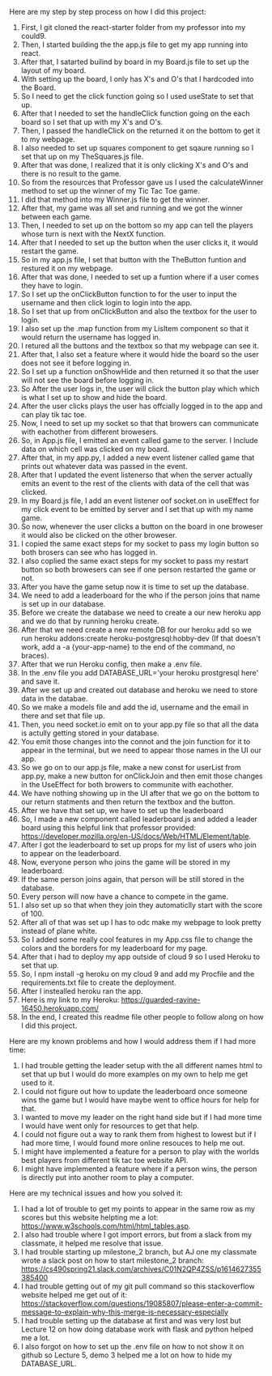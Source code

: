 Here are my step by step process on how I did this project:

1. First, I git cloned the react-starter folder from my professor into my could9.
2. Then, I started building the the app.js file to get my app running into react.
3. After that, I satarted builind by board in my Board.js file to set up the layout of my board.
4. With setting up the board, I only has X's and O's that I hardcoded into the Board.
5. So I need to get the click function going so I used useState to set that up.
6. After that I needed to set the handleClick function going on the each board so I set that up with my X's and O's.
7. Then, I passed the handleClick on the returned it on the bottom to get it to my webpage.
8. I also needed to set up squares component to get sqaure running so I set that up on my TheSquares.js file.
9. After that was done, I realized that it is only clicking X's and O's and there is no result to the game.
10. So from the resources that Professor gave us I used the calculateWinner method to set up the winner of my Tic Tac Toe game.
11. I did that method into my Winner.js file to get the winner.
12. After that, my game was all set and running and we got the winner between each game.
13. Then, I needed to set up on the bottom so my app can tell the players whose turn is next with the NextX function.
14. After that I needed to set up the button when the user clicks it, it would restart the game.
15. So in my app.js file, I set that button with the TheButton funtion and restured it on my webpage.
16. After that was done, I needed to set up a funtion where if a user comes they have to login. 
17. So I set up the onClickButton function to for the user to input the username and then click login to login into the app.
18. So I set that up from onClickButton and also the textbox for the user to login.
19. I also set up the .map function from my LisItem component so that it would return the username has logged in.
20. I retured all the buttons and the textbox so that my webpage can see it.
21. After that, I also set a feature where it would hide the board so the user does not see it before logging in.
22. So I set up a function onShowHide and then returned it so that the user will not see the board before logging in.
23. So After the user logs in, the user will click the button play which which is what I set up to show and hide the board.
24. After the user clicks plays the user has offcially logged in to the app and can play tik tac toe.
25. Now, I need to set up my socket so that that browers can communicate with eachother from different browesers. 
26. So, in App.js file, I emitted an event called game to the server. I Include data on which cell was clicked on my board.
27. After that, in my app.py, I added a new event listener called game that prints out whatever data was passed in the event.
28. After that I updated the  event listenerso that when the server actually emits an event to the rest of the clients with data of the cell that was clicked.
29. In my Board.js file, I add an event listener oof socket.on in useEffect for my click event to be emitted by server and I set that up with my name game.
30. So now, whenever the user clicks a button on the board in one broweser it would also be clicked on the other broweser.
31. I copied the same exact steps for my socket to pass my login button so both brosers can see who has logged in.
32. I also coplied the same exact steps for my socket to pass my restart button so both browesers can see if one person restarted the game or not.
33. After you have the game setup now it is time to set up the database. 
34. We need to add a leaderboard for the who if the person joins that name is set up in our database.
35. Before we create the database we need to create a our new heroku app and we do that by running heroku create.
36. After that we need create a new remote DB for our heroku add so we run heroku addons:create heroku-postgresql:hobby-dev (If that doesn't work, add a -a {your-app-name} to the end of the command, no braces).
37. After that we run Heroku config, then make a .env file.
38. In the .env file you add DATABASE_URL='your heroku prostgresql here' and save it.
39.  After we set up and created out database and heroku we need to store data in the databae.
40.  So we make a models file and add the id, username and the email in there and set that file up.
41.  Then, you need socket.io emit on to your app.py file so that all the data is actully getting stored in your database.
42.  You emit those changes into the connot and the join function for it to appear in the terminal, but we need to appear those names in the UI our app.
43.  So we go on to our app.js file, make a new const for userList from app.py, make a new button for onClickJoin and then emit those changes in the UseEffect for both browers to communite with eachother.
44.  We have nothing showing up in the UI after that we go on the bottom to our return statments and then return the textbox and the button.
45.  After we have that set up, we have to set up the leaderboard 
46.  So, I made a new component called leaderboard.js and added a leader board using this helpful link that professor provided: https://developer.mozilla.org/en-US/docs/Web/HTML/Element/table.
47.  After I got the leaderboard to set up props for my list of users who join to appear on the leaderboard. 
48.  Now, everyone person who joins the game will be stored in my leaderboard.
49.  If the same person joins again, that person will be still stored in the database.
50.  Every person will now have a chance to compete in the game.
51.  I also set up so that when they join they automaticlly start with the score of 100.
52.  After all of that was set up I has to odc make my webpage to look pretty instead of plane white.
53.  So I added some really cool features in my App.css file to change the colors and the borders for my leaderboard for my page.
54.  After that i had to deploy my app outside of cloud 9 so I used Heroku to set that up. 
55.  So, I npm install -g heroku on my cloud 9 and add my Procfile and the requirements.txt file to create the deployment.
56.  After I instealled heroku ran the app.
57.  Here is my link to my Heroku: https://guarded-ravine-16450.herokuapp.com/
58.  In the end, I created this readme file other people to follow along on how I did this project.

Here are my known problems and how I would address them if I had more time:
1. I had trouble getting the leader setup with the all different names html to set that up but I would do more examples on my own to help me get used to it.
2. I could not figure out how to update the leaderboard once someone wins the game but I would have maybe went to office hours for help for that.
3. I wanted to move my leader on the right hand side but if I had more time I would have went only for resources to get that help.
4. I could not figure out a way to rank them from highest to lowest but if I had more time, I would found more online resouces to help me out.
5. I might have implemented a feature for a person to play with the worlds best players from different tik tac toe website API.
6. I might have implemented a feature where if a person wins, the person is directly put into another room to play a computer.

Here are my technical issues and how you solved it: 
1. I had a lot of trouble to get my points to appear in the same row as my scores but this website helpting me a lot: https://www.w3schools.com/html/html_tables.asp.
2. I also had trouble where I got import errors, but from a slack from my classmate, it helped me resolve that issue.
3. I had trouble starting up milestone_2 branch, but AJ one my classmate wrote a slack post on how to start milestone_2 branch: https://cs490spring21.slack.com/archives/C01N2QP4ZSS/p1614627355385400
4. I had trouble getting out of my git pull command so this stackoverflow website helped me get out of it: https://stackoverflow.com/questions/19085807/please-enter-a-commit-message-to-explain-why-this-merge-is-necessary-especially
5. I had trouble setting up the database at first and was very lost but Lecture 12 on how doing database work with flask and python helped me a lot.
6. I also forgot on how to set up the .env file on how to not show it on github so Lecture 5, demo 3 helped me a lot on how to hide my DATABASE_URL.
